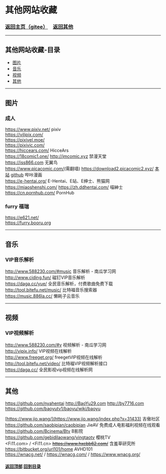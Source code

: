 # <span id="title">其他网站收藏</span>

### <span id="begin">[返回主页](https://xkk1.github.io/)[（gitee）](https://xkk2.gitee.io/)&emsp;[返回其他](https://xkk1.github.io/other/)</span>

---

## <span id="content">其他网站收藏-目录</span>
+ [图片](#图片)
+ [音乐](#音乐)
+ [视频](#视频)
+ [其他](#其他)

---

## <span id="图片">图片</span>
### 成人
<https://www.pixiv.net/> pixiv  
<https://vilipix.com/>  
<https://pixivel.moe/>  
<https://pixivic.com/>  
<https://hiccears.com/> HicceArs  
<https://18comic1.one/> <http://jmcomic.xyz> 禁漫天堂  
<https://iss866.com> 无翼鸟  
<https://www.picacomic.com/>(需翻墙) <https://download2.picacomic2.xyz/>  [本站](https://xkk1.github.io/other/markdown/marked.html?title=PicACG%20%E5%93%94%E5%92%94%E6%BC%AB%E7%94%BB%20%E5%97%B6%E5%92%94%E6%BC%AB%E7%95%AB&md=https://raw.githubusercontent.com/xkk1/xkk1data/main/Installation_package/PicACG/README.md) [github](https://github.com/xkk1/xkk1data/blob/main/Installation_package/PicACG/README.md#begin) 哔咔漫画  
<https://e-hentai.org/> E-Hentai、E站、E绅士、熊猫网  
<https://miaoshenshi.com/> <https://zh.ddhentai.com/> 喵紳士  
<https://cn.pornhub.com/> PornHub

### furry 福瑞
<https://e621.net/>  
<https://furry.booru.org>  

---

## <span id="音乐">音乐</span>
### VIP音乐解析
<http://www.588230.com/#music> 音乐解析 - 南瓜学习网  
<http://www.ciding.fun/> 磁钉VIP音乐解析  
<https://daga.cc/yue/> 全民音乐解析，付费歌曲免费下载  
<http://tool.bitefu.net/music/> 比特福音乐搜索器  
<https://music.886la.cc/> 懒耗子云音乐  

---

## <span id="视频">视频</span>
### VIP视频解析
<http://www.588230.com/#v> 视频解析 - 南瓜学习网  
<http://vipjx.info/> VIP视频在线解析  
<http://www.freeget.org/> freegetVIP视频在线解析  
<http://tool.bitefu.net/video/> 比特福VIP视频解析接口  
<https://daga.cc/> 全民影视vip视频在线解析网  

---

## <span id="其他">其他</span>
<https://github.com/nyahentai> <http://BaoYu29.com> <http://by7716.com>  
<https://github.com/baoyutv1/baoyu/wiki/baoyu>  
<!--<https://www.jio.vip/> 吉傲网-->
[https://www.jio.wang/](https://www.jio.wang/index.php?x=31433) 吉傲社区  
<https://github.com/saobipian/caobipian> JieAV 免费成人电影福利视频在线观看  
<https://github.com/Bcinema/Btv> B影院  
<https://github.com/gebidilaowang/yingtaotv> 樱桃TV  
<Fi11.com> / <Fi11.cn> ~~<https://www.hxcbb62.com/>~~ 含羞草研究所  
<https://bitbucket.org/url101/home> AVHD101  
<https://wnacg.net/> / <https://wnacg.com/> / <https://www.wnacg.org/>

#### [返回顶部](#begin) [回到目录](#content)  
